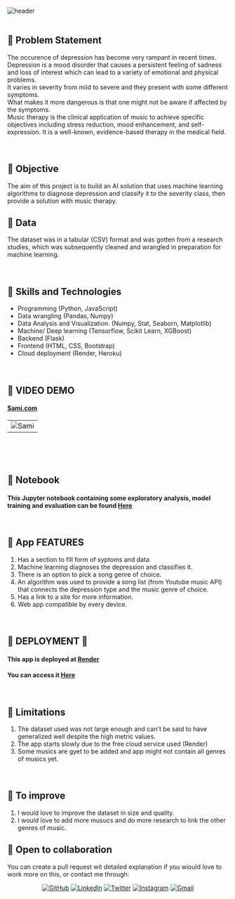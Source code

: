 ![header](https://capsule-render.vercel.app/api?type=wave&color=gradient&height=300&section=header&text=Music%20Therapy%20For%20Depression&fontSize=50)
<br><br>

## 📍 Problem Statement
The occurence of depression has become very rampant in recent times.<br>
Depression is a mood disorder that causes a persistent feeling of sadness and loss of interest which can lead to a variety of emotional and physical problems.<br>
It varies in severity from mild to severe and they present with some different symptoms.<br>
What makes it more dangerous is that one might not be aware if affected by the symptoms.<br>
Music therapy is the clinical application of music to achieve specific objectives including stress reduction, mood enhancement, and self-expression. 
It is a well-known, evidence-based therapy in the medical field.
<br><br><br>


## 📍 Objective 
The aim of this project is to build an AI solution that uses machine learning algorithms to diagnose depression and classify it to the severity class,
then provide a solution with music therapy.

## 📍 Data
The dataset was in a tabular (CSV) format and was gotten from a research studies, which was subsequently cleaned and wrangled in preparation for machine learning.<br><br><br>


## 📍 Skills and Technologies

* Programming (Python, JavaScript)
* Data wrangling (Pandas, Numpy)
* Data Analysis and Visualization. (Numpy, Stat, Seaborn, Matplotlib)
* Machine/ Deep learning (Tensorflow, Scikit Learn, XGBoost)
* Backend (Flask)
* Frontend (HTML, CSS, Bootstrap)
* Cloud deployment (Render, Heroku)
<br><br><br>



## 📍 VIDEO DEMO

#### [Sami.com](https://sami.onrender.com)
| | 
|:-|
| <img alt="Sami" src="https://github.com/Ajisco/Ajisco/blob/main/Videos/Sami.gif">|
<br><br><br>


## 📍 Notebook
#### This Jupyter notebook containing some exploratory analysis, model training and evaluation can be found [Here](https://github.com/Ajisco/Sami-Depression/blob/master/Jupyter_Notebook.ipynb) <br><br><br>

## 📍 App FEATURES 
1. Has a section to fill form of syptoms and data.
2. Machine learning diagnoses the depression and classifies it.
3. There is an option to pick a song genre of choice.
4. An algorithm was used to provide a song list (from Youtube music API) that connects the depression type and the music genre of choice.
2. Has a link to a site for more information.
3. Web app compatible by every device. <br><br><br>




## 📍 DEPLOYMENT 🚀

#### This app is deployed at [Render](https://render.com/)
	
#### You can access it [Here](https://sami.onrender.com/) <br><br><br>


## 📍 Limitations
1. The dataset used was not large enough and can't be said to have generalized well despite the high metric values.
2. The app starts slowly due to the free cloud service used (Render) 
3. Some musics are gyet to be added  and app might not contain all genres of musics yet. <br><br><br>

## 📍 To improve
1. I would love to improve the dataset in size and quality.
2. I would love to add more musucs and do more research to link the other genres of music.

## 📍 Open to collaboration
You can  create a pull request wit detailed explanation if you wiould love to work more on this, or contact me through:
<p align="center">
	<a href="https://github.com/Ajisco" target="_blank"><img src="https://img.icons8.com/bubbles/50/000000/github.png" alt="GitHub"/></a>
	<a href="https://www.linkedin.com/in/ajibade-abdulquddus-ab5237159/" target="_blank"><img src="https://img.icons8.com/bubbles/50/000000/linkedin.png" alt="LinkedIn"/></a>
	<a href="https://mobile.twitter.com/dayo_ajisco" target="_blank"><img src="https://img.icons8.com/twitter.png" alt="Twitter"/></a>
  <a href="https://instagram.com/Dayo_Ajisco" target="_blank"><img src="https://img.icons8.com/bubbles/50/000000/instagram.png" alt="Instagram"/></a>
	<a href="mailto:ajiscomorac@gmail.com" target="_blank"><img src="https://img.icons8.com/bubbles/50/000000/gmail.png" alt="Gmail"/></a>
</p>




